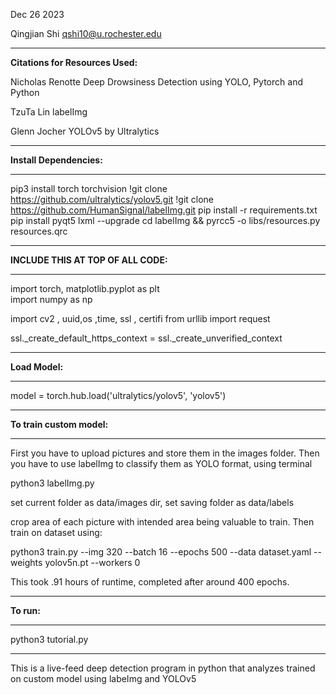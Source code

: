 Dec 26 2023

Qingjian Shi
qshi10@u.rochester.edu



_________________________________________________________________________________________________________________

**Citations for Resources Used:**

Nicholas Renotte
Deep Drowsiness Detection using YOLO, Pytorch and Python

TzuTa Lin
labelImg

Glenn Jocher
YOLOv5 by Ultralytics

_________________________________________________________________________________________________________________



**Install Dependencies:**

*****************************************************************************************************************

pip3 install torch torchvision 
!git clone https://github.com/ultralytics/yolov5.git 
!git clone https://github.com/HumanSignal/labelImg.git 
pip install -r requirements.txt 
pip install pyqt5 lxml --upgrade 
cd labelImg && pyrcc5 -o libs/resources.py resources.qrc 

*****************************************************************************************************************



**INCLUDE THIS AT TOP OF ALL CODE:**

*****************************************************************************************************************
import torch, matplotlib.pyplot as plt  
import numpy as np  

import cv2 , uuid,os ,time, ssl , certifi
from urllib import request

ssl._create_default_https_context = ssl._create_unverified_context

*****************************************************************************************************************



**Load Model:**
*****************************************************************************************************************

model =  torch.hub.load('ultralytics/yolov5', 'yolov5')
*****************************************************************************************************************



**To train custom model:**
*****************************************************************************************************************

First you have to upload pictures and store them in the images folder. Then you have to use labelImg to classify them as YOLO format, using terminal

python3 labelImg.py

set current folder as data/images dir, set saving folder as data/labels

crop area of each picture with intended area being valuable to train. Then train on dataset using:

python3 train.py --img 320 --batch 16 --epochs 500 --data dataset.yaml --weights yolov5n.pt --workers 0

This took .91 hours of runtime, completed after around 400 epochs. 
*****************************************************************************************************************


**To run:**
*****************************************************************************************************************
  python3 tutorial.py

*****************************************************************************************************************

This is a live-feed deep detection program in python that analyzes trained on custom model using labeImg and YOLOv5





